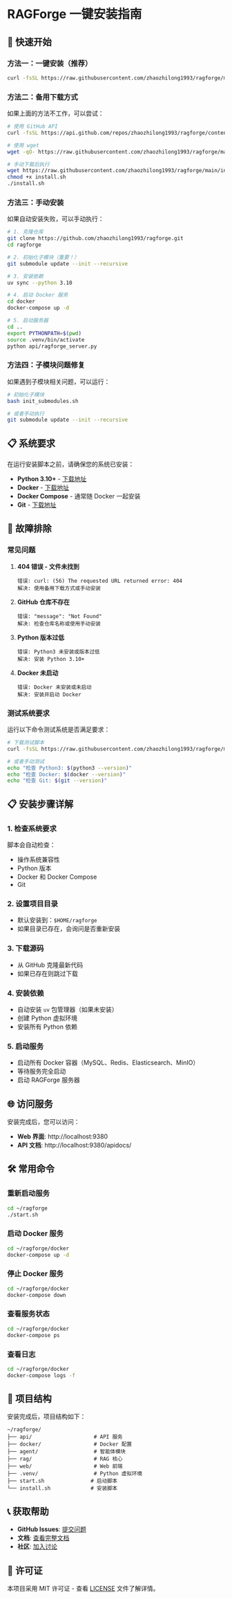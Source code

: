 # RAGForge 一键安装指南

## 🚀 快速开始

### 方法一：一键安装（推荐）

```bash
curl -fsSL https://raw.githubusercontent.com/zhaozhilong1993/ragforge/main/install.sh | bash
```

### 方法二：备用下载方式

如果上面的方法不工作，可以尝试：

```bash
# 使用 GitHub API
curl -fsSL https://api.github.com/repos/zhaozhilong1993/ragforge/contents/install.sh | jq -r '.content' | base64 -d | bash

# 使用 wget
wget -qO- https://raw.githubusercontent.com/zhaozhilong1993/ragforge/main/install.sh | bash

# 手动下载后执行
wget https://raw.githubusercontent.com/zhaozhilong1993/ragforge/main/install.sh
chmod +x install.sh
./install.sh
```

### 方法三：手动安装

如果自动安装失败，可以手动执行：

```bash
# 1. 克隆仓库
git clone https://github.com/zhaozhilong1993/ragforge.git
cd ragforge

# 2. 初始化子模块（重要！）
git submodule update --init --recursive

# 3. 安装依赖
uv sync --python 3.10

# 4. 启动 Docker 服务
cd docker
docker-compose up -d

# 5. 启动服务器
cd ..
export PYTHONPATH=$(pwd)
source .venv/bin/activate
python api/ragforge_server.py
```

### 方法四：子模块问题修复

如果遇到子模块相关问题，可以运行：

```bash
# 初始化子模块
bash init_submodules.sh

# 或者手动执行
git submodule update --init --recursive
```

## 📋 系统要求

在运行安装脚本之前，请确保您的系统已安装：

- **Python 3.10+** - [下载地址](https://python.org)
- **Docker** - [下载地址](https://docker.com)
- **Docker Compose** - 通常随 Docker 一起安装
- **Git** - [下载地址](https://git-scm.com)

## 🔧 故障排除

### 常见问题

1. **404 错误 - 文件未找到**
   ```
   错误: curl: (56) The requested URL returned error: 404
   解决: 使用备用下载方式或手动安装
   ```

2. **GitHub 仓库不存在**
   ```
   错误: "message": "Not Found"
   解决: 检查仓库名称或使用手动安装
   ```

3. **Python 版本过低**
   ```
   错误: Python3 未安装或版本过低
   解决: 安装 Python 3.10+
   ```

4. **Docker 未启动**
   ```
   错误: Docker 未安装或未启动
   解决: 安装并启动 Docker
   ```

### 测试系统要求

运行以下命令测试系统是否满足要求：

```bash
# 下载测试脚本
curl -fsSL https://raw.githubusercontent.com/zhaozhilong1993/ragforge/main/test_install.sh | bash

# 或者手动测试
echo "检查 Python3: $(python3 --version)"
echo "检查 Docker: $(docker --version)"
echo "检查 Git: $(git --version)"
```

## 📋 安装步骤详解

### 1. 检查系统要求
脚本会自动检查：
- 操作系统兼容性
- Python 版本
- Docker 和 Docker Compose
- Git

### 2. 设置项目目录
- 默认安装到：`$HOME/ragforge`
- 如果目录已存在，会询问是否重新安装

### 3. 下载源码
- 从 GitHub 克隆最新代码
- 如果已存在则跳过下载

### 4. 安装依赖
- 自动安装 `uv` 包管理器（如果未安装）
- 创建 Python 虚拟环境
- 安装所有 Python 依赖

### 5. 启动服务
- 启动所有 Docker 容器（MySQL、Redis、Elasticsearch、MinIO）
- 等待服务完全启动
- 启动 RAGForge 服务器

## 🌐 访问服务

安装完成后，您可以访问：

- **Web 界面**: http://localhost:9380
- **API 文档**: http://localhost:9380/apidocs/

## 🛠️ 常用命令

### 重新启动服务
```bash
cd ~/ragforge
./start.sh
```

### 启动 Docker 服务
```bash
cd ~/ragforge/docker
docker-compose up -d
```

### 停止 Docker 服务
```bash
cd ~/ragforge/docker
docker-compose down
```

### 查看服务状态
```bash
cd ~/ragforge/docker
docker-compose ps
```

### 查看日志
```bash
cd ~/ragforge/docker
docker-compose logs -f
```

## 📁 项目结构

安装完成后，项目结构如下：

```
~/ragforge/
├── api/                    # API 服务
├── docker/                 # Docker 配置
├── agent/                  # 智能体模块
├── rag/                    # RAG 核心
├── web/                    # Web 前端
├── .venv/                  # Python 虚拟环境
├── start.sh               # 启动脚本
└── install.sh             # 安装脚本
```

## 📞 获取帮助

- **GitHub Issues**: [提交问题](https://github.com/zhaozhilong1993/ragforge/issues)
- **文档**: [查看完整文档](https://ragforge.ai)
- **社区**: [加入讨论](https://github.com/zhaozhilong1993/ragforge/discussions)

## 📄 许可证

本项目采用 MIT 许可证 - 查看 [LICENSE](LICENSE) 文件了解详情。 